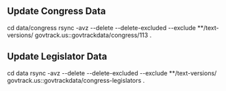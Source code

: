 ## Update Congress Data

cd data/congress
rsync -avz --delete --delete-excluded --exclude **/text-versions/ govtrack.us::govtrackdata/congress/113 .

## Update Legislator Data

cd data
rsync -avz --delete --delete-excluded --exclude **/text-versions/ govtrack.us::govtrackdata/congress-legislators .
